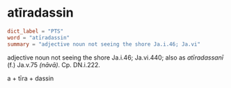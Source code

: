 # atīradassin

``` toml
dict_label = "PTS"
word = "atīradassin"
summary = "adjective noun not seeing the shore Ja.i.46; Ja.vi"
```

adjective noun not seeing the shore Ja.i.46; Ja.vi.440; also as *atīradassanī* (f.) Ja.v.75 *(nāvā)*. Cp. DN.i.222.

a \+ tīra \+ dassin

